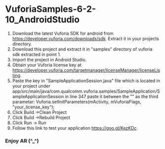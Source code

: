 # VuforiaSamples-6-2-10_AndroidStudio
1. Download the latest Vuforia SDK for android from https://developer.vuforia.com/downloads/sdk. Extract it in your projects directory.
2. Download this project and extract it in "samples" directory of vuforia sdk extracted in point 1.
3. Import the project in Android Studio.
4. Obtain your Vuforia license key at https://developer.vuforia.com/targetmanager/licenseManager/licenseListing.
5. Paste the key in "SampleApplicationSession.java" file which is located in your project under
app/src/main/java/com.qualcomm.vuforia.samples/SampleApplication/SampleApplicationSession in line 347
paste it between the "" as the third parametar: 
Vuforia.setInitParameters(mActivity, mVuforiaFlags, "your_license_key");
6. Click Build ->Clean Project
7. Click Build ->Rebuild Project
8. Click Run -> Run 
9. Follow this link to test your application https://goo.gl/KezKDc
### Enjoy AR (^_^)
